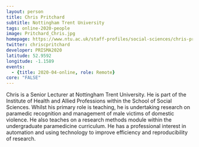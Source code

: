 ```yaml
---
layout: person
title: Chris Pritchard
subtitle: Nottingham Trent University
tags: online-2020-people
image: Pritchard_Chris.jpg
homepage: https://www.ntu.ac.uk/staff-profiles/social-sciences/chris-pritchard
twitter: chriscpritchard
developer: PRISMA2020
latitude: 52.9592
longitude: -1.1589
events:
  - {title: 2020-04-online, role: Remote}
core: "FALSE"
---
```

Chris is a Senior Lecturer at Nottingham Trent University. He is part of the Institute of Health and Allied Professions within the School of Social Sciences. Whilst his primary role is teaching, he is undertaking research on paramedic recognition and management of male victims of domestic violence. He also teaches on a research methods module within the undergraduate paramedicine curriculum. He has a professional interest in automation and using technology to improve efficiency and reproducibility of research.